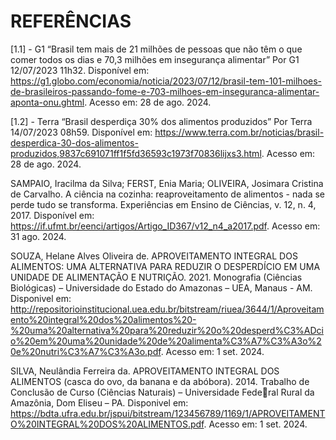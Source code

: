# REFERÊNCIAS

[1.1] - G1 “Brasil tem mais de 21 milhões de pessoas que não têm o que comer todos os dias e 70,3 milhões em insegurança alimentar” Por G1 12/07/2023 11h32. Disponível em: <https://g1.globo.com/economia/noticia/2023/07/12/brasil-tem-101-milhoes-de-brasileiros-passando-fome-e-703-milhoes-em-inseguranca-alimentar-aponta-onu.ghtml>. Acesso em: 28 de ago. 2024.

[1.2] - Terra “Brasil desperdiça 30% dos alimentos produzidos” Por Terra 14/07/2023 08h59. Disponível em: <https://www.terra.com.br/noticias/brasil-desperdica-30-dos-alimentos-produzidos,9837c691071ff1f5fd36593c1973f70836lijxs3.html>. Acesso em: 28 de ago. 2024.

SAMPAIO, Iracilma da Silva; FERST, Enia Maria; OLIVEIRA, Josimara Cristina de Carvalho. A ciência na cozinha: reaproveitamento de alimentos - nada se perde tudo se transforma. Experiências em Ensino de Ciências, v. 12, n. 4, 2017. Disponível em: https://if.ufmt.br/eenci/artigos/Artigo_ID367/v12_n4_a2017.pdf. Acesso em: 31 ago. 2024.

SOUZA, Helane Alves Oliveira de. APROVEITAMENTO INTEGRAL DOS ALIMENTOS: UMA ALTERNATIVA PARA REDUZIR O DESPERDÍCIO EM UMA UNIDADE DE ALIMENTAÇÃO E NUTRIÇÃO. 2021. Monografia (Ciências Biológicas) – Universidade do Estado do Amazonas – UEA, Manaus - AM. Disponivel em: http://repositorioinstitucional.uea.edu.br/bitstream/riuea/3644/1/Aproveitamento%20integral%20dos%20alimentos%20-%20uma%20alternativa%20para%20reduzir%20o%20desperd%C3%ADcio%20em%20uma%20unidade%20de%20alimenta%C3%A7%C3%A3o%20e%20nutri%C3%A7%C3%A3o.pdf. Acesso em: 1 set. 2024.

SILVA, Neulândia Ferreira da. APROVEITAMENTO INTEGRAL DOS ALIMENTOS (casca do ovo, da banana e da abóbora). 2014. Trabalho de Conclusão de Curso (Ciências Naturais) – Universidade Federal Rural da Amazônia, Dom Eliseu – PA. Disponivel em: https://bdta.ufra.edu.br/jspui/bitstream/123456789/1169/1/APROVEITAMENTO%20INTEGRAL%20DOS%20ALIMENTOS.pdf. Acesso em: 1 set. 2024.
